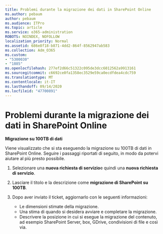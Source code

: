 ```yaml
---
title: Problemi durante la migrazione dei dati in SharePoint Online
ms.author: pebaum
author: pebaum
ms.audience: ITPro
ms.topic: article
ms.service: o365-administration
ROBOTS: NOINDEX, NOFOLLOW
localization_priority: Normal
ms.assetid: 686e8f18-b871-4dd2-864f-8562947ab583
ms.collection: Adm_O365
ms.custom:
- "5300030"
- "1885"
ms.openlocfilehash: 277ef2d66c51322c095de3dcc6012562a9913161
ms.sourcegitcommit: c6692ce0fa1358ec3529e59ca0ecdfdea4cdc759
ms.translationtype: MT
ms.contentlocale: it-IT
ms.lasthandoff: 09/14/2020
ms.locfileid: "47700891"
---
```

# <a name="issues-while-migrating-data-to-sharepoint-online"></a>Problemi durante la migrazione dei dati in SharePoint Online

**Migrazione su 100TB di dati**

Viene visualizzato che si sta eseguendo la migrazione su 100TB di dati in SharePoint Online. Seguire i passaggi riportati di seguito, in modo da potervi aiutare al più presto possibile. 

1. Selezionare una **nuova richiesta di servizio**e quindi una **nuova richiesta di servizio**. 
2. Lasciare il titolo e la descrizione come **migrazione di SharePoint su 100TB**.
3. Dopo aver inviato il ticket, aggiornarlo con le seguenti informazioni: 

    - Le dimensioni stimate della migrazione.
    - Una stima di quando si desidera avviare e completare la migrazione.
    - Descrivere la posizione in cui si esegue la migrazione del contenuto, ad esempio SharePoint Server, box, GDrive, condivisioni di file e così via.
